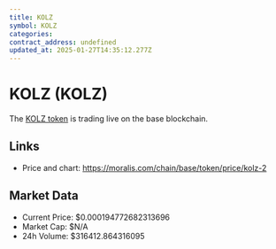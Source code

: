 ```yaml
---
title: KOLZ
symbol: KOLZ
categories: 
contract_address: undefined
updated_at: 2025-01-27T14:35:12.277Z
---
```


# KOLZ (KOLZ)
The [KOLZ token](https://moralis.com/chain/base/token/price/kolz-2) is trading live on the base blockchain.

## Links
- Price and chart: https://moralis.com/chain/base/token/price/kolz-2

## Market Data
- Current Price: $0.000194772682313696
- Market Cap: $N/A
- 24h Volume: $316412.864316095
